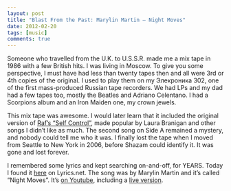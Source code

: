 ```yaml
---
layout: post
title: "Blast From the Past: Marylin Martin – Night Moves"
date: 2012-02-20
tags: [music]
comments: true
---
```

Someone who travelled from the U.K. to U.S.S.R. made me a mix tape in 1986 with a few British hits. I was living in Moscow. To give you some perspective, I must have had less than twenty tapes then and all were 3rd or 4th copies of the original. I used to play them on my Элекроника 302, one of the first mass-produced Russian tape recorders. We had LPs and my dad had a few tapes too, mostly the Beatles and Adriano Celentano. I had a Scorpions album and an Iron Maiden one, my crown jewels.

This mix tape was awesome. I would later learn that it included the original version of <a href='http://en.wikipedia.org/wiki/Self_Control_(song)'>Raf’s “Self Control”</a>, made popular by Laura Branigan and other songs I didn’t like as much. The second song on Side A remained a mystery, and nobody could tell me who it was. I finally lost the tape when I moved from Seattle to New York in 2006, before Shazam could identify it. It was gone and lost forever.

I remembered some lyrics and kept searching on-and-off, for YEARS. Today I found it [here](http://www.lyrics.net/lyric/785016) on Lyrics.net. The song was by Marylin Martin and it’s called “Night Moves”. It’s [on Youtube](https://www.youtube.com/watch?v=QGD77VsaCLs), including a [live version](https://www.youtube.com/watch?v=RqO_hdGDZ5g).
